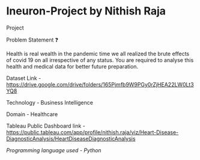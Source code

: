 # Ineuron-Project by Nithish Raja

Project

Problem Statement ❓

Health is real wealth in the pandemic time we all realized the brute effects of covid 19 on all irrespective of any status. You are required to analyse this health and medical data for better future preparation.

Dataset Link -https://drive.google.com/drive/folders/165Pjmfb9W9PGy0rZjHEA22LW0Lt3YQ8

Technology - Business Intelligence

Domain - Healthcare

Tableau Public Dashboard link - https://public.tableau.com/app/profile/nithish.raja/viz/Heart-Disease-DiagnosticAnalysis/HeartDiseaseDiagnosticAnalysis

*Programming language used - Python*
